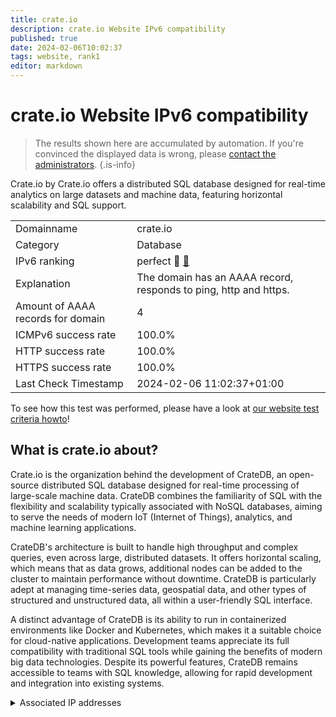 ```yaml
---
title: crate.io
description: crate.io Website IPv6 compatibility
published: true
date: 2024-02-06T10:02:37
tags: website, rank1
editor: markdown
---
```


# crate.io Website IPv6 compatibility

> The results shown here are accumulated by automation. If you're convinced the displayed data is wrong, please [contact the administrators](/howto/chat). 
{.is-info}

Crate.io by Crate.io offers a distributed SQL database designed for real-time analytics on large datasets and machine data, featuring horizontal scalability and SQL support.


|   |   |
| - | - |
| Domainname | crate.io
| Category | Database |
| IPv6 ranking | perfect :1st_place_medal: [🔗](/howto/ranking) |
| Explanation | The domain has an AAAA record, responds to ping, http and https. |
| Amount of AAAA records for domain | 4 |
| ICMPv6 success rate | 100.0%|
| HTTP success rate | 100.0% |
| HTTPS success rate | 100.0% |
| Last Check Timestamp | 2024-02-06 11:02:37+01:00 |

To see how this test was performed, please have a look at [our website test criteria howto](/howto/testcriteria/website)!


## What is crate.io about?
Crate.io is the organization behind the development of CrateDB, an open-source distributed SQL database designed for real-time processing of large-scale machine data. CrateDB combines the familiarity of SQL with the flexibility and scalability typically associated with NoSQL databases, aiming to serve the needs of modern IoT (Internet of Things), analytics, and machine learning applications.

CrateDB's architecture is built to handle high throughput and complex queries, even across large, distributed datasets. It offers horizontal scaling, which means that as data grows, additional nodes can be added to the cluster to maintain performance without downtime. CrateDB is particularly adept at managing time-series data, geospatial data, and other types of structured and unstructured data, all within a user-friendly SQL interface.

A distinct advantage of CrateDB is its ability to run in containerized environments like Docker and Kubernetes, which makes it a suitable choice for cloud-native applications. Development teams appreciate its full compatibility with traditional SQL tools while gaining the benefits of modern big data technologies. Despite its powerful features, CrateDB remains accessible to teams with SQL knowledge, allowing for rapid development and integration into existing systems.



<details>
<summary>Associated IP addresses</summary>

2a04:4e42:200::425

2a04:4e42::425

2a04:4e42:600::425

2a04:4e42:400::425

</details>
